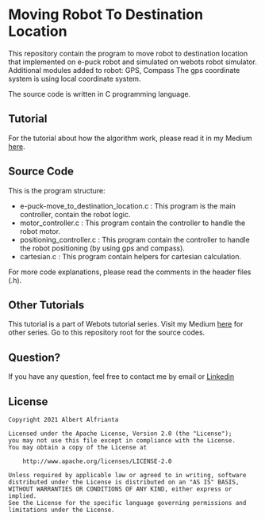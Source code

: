 # Moving Robot To Destination Location

This repository contain the program to move robot to destination location that implemented on e-puck robot and simulated on webots robot simulator.
Additional modules added to robot: GPS, Compass
The gps coordinate system is using local coordinate system.

The source code is written in C programming language.

## Tutorial
For the tutorial about how the algorithm work, please read it in my Medium [here](https://medium.com/@albert.brucelee).

## Source Code
This is the program structure:
* e-puck-move_to_destination_location.c : This program is the main controller, contain the robot logic.
* motor_controller.c : This program contain the controller to handle the robot motor.
* positioning_controller.c : This program contain the controller to handle the robot positioning (by using gps and compass).
* cartesian.c : This program contain helpers for cartesian calculation.

For more code explanations, please read the comments in the header files (.h).


## Other Tutorials
This tutorial is a part of Webots tutorial series. 
Visit my Medium [here](https://medium.com/@albert.brucelee) for other series. 
Go to this repository root for the source codes. 

## Question?

If you have any question, feel free to contact me by email or [Linkedin](https://www.linkedin.com/in/albert-alfrianta/)

## License

```
Copyright 2021 Albert Alfrianta

Licensed under the Apache License, Version 2.0 (the "License");
you may not use this file except in compliance with the License.
You may obtain a copy of the License at

    http://www.apache.org/licenses/LICENSE-2.0

Unless required by applicable law or agreed to in writing, software
distributed under the License is distributed on an "AS IS" BASIS,
WITHOUT WARRANTIES OR CONDITIONS OF ANY KIND, either express or implied.
See the License for the specific language governing permissions and
limitations under the License.
```


